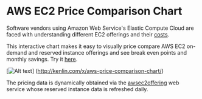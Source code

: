 AWS EC2 Price Comparison Chart
==============================

Software vendors using Amazon Web Service's Elastic Compute Cloud are faced with understanding different EC2 offerings and their [costs](http://aws.amazon.com/ec2/purchasing-options/reserved-instances/).

This interactive chart makes it easy to visually price compare AWS EC2 on-demand and reserved instance offerings and see break even points and monthly savings.  Try it [here](http://kenlin.com/x/aws-price-comparison-chart/).


[![Alt text](https://raw.github.com/kenklin/aws-price-comparison-chart/master/aws-price-comparison-chart-small.png)]
(http://kenlin.com/x/aws-price-comparison-chart/)<br>


The pricing data is dynamically obtained via the [awsec2offering](https://github.com/kenklin/awsec2offering) web service whose reserved instance data is refreshed daily.
